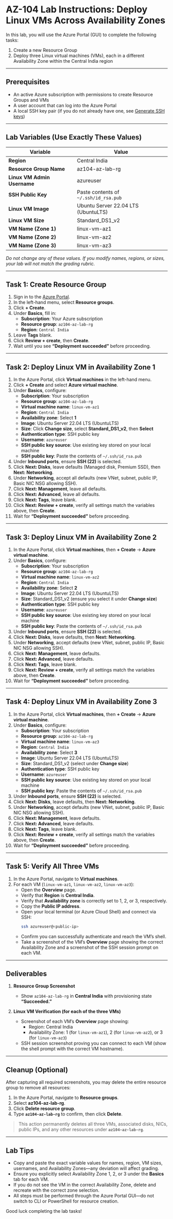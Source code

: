 # AZ-104 Lab Instructions: Deploy Linux VMs Across Availability Zones 

In this lab, you will use the Azure Portal (GUI) to complete the following tasks:

1. Create a new Resource Group  
2. Deploy three Linux virtual machines (VMs), each in a different Availability Zone within the Central India region  

---

## Prerequisites

- An active Azure subscription with permissions to create Resource Groups and VMs  
- A user account that can log into the Azure Portal  
- A local SSH key pair (if you do not already have one, see [Generate SSH keys](https://docs.microsoft.com/azure/virtual-machines/linux/mac-create-ssh-keys))  

---

## Lab Variables (Use Exactly These Values)

| Variable                    | Value                                      |
|-----------------------------|--------------------------------------------|
| **Region**                  | Central India                              |
| **Resource Group Name**     | az104-az-lab-rg                            |
| **Linux VM Admin Username** | azureuser                                  |
| **SSH Public Key**          | Paste contents of `~/.ssh/id_rsa.pub`      |
| **Linux VM Image**          | Ubuntu Server 22.04 LTS (UbuntuLTS)        |
| **Linux VM Size**           | Standard_DS1_v2                            |
| **VM Name (Zone 1)**        | linux-vm-az1                               |
| **VM Name (Zone 2)**        | linux-vm-az2                               |
| **VM Name (Zone 3)**        | linux-vm-az3                               |

_Do not change any of these values. If you modify names, regions, or sizes, your lab will not match the grading rubric._

---

## Task 1: Create Resource Group

1. Sign in to the [Azure Portal](https://portal.azure.com).  
2. In the left-hand menu, select **Resource groups**.  
3. Click **+ Create**.  
4. Under **Basics**, fill in:  
   - **Subscription**: Your Azure subscription  
   - **Resource group**: `az104-az-lab-rg`  
   - **Region**: `Central India`  
5. Leave **Tags** blank.  
6. Click **Review + create**, then **Create**.  
7. Wait until you see **“Deployment succeeded”** before proceeding.

---

## Task 2: Deploy Linux VM in Availability Zone 1

1. In the Azure Portal, click **Virtual machines** in the left-hand menu.  
2. Click **+ Create** and select **Azure virtual machine**.  
3. Under **Basics**, configure:  
   - **Subscription**: Your subscription  
   - **Resource group**: `az104-az-lab-rg`  
   - **Virtual machine name**: `linux-vm-az1`  
   - **Region**: `Central India`  
   - **Availability zone**: Select **1**  
   - **Image**: Ubuntu Server 22.04 LTS (UbuntuLTS)  
   - **Size**: Click **Change size**, select **Standard_DS1_v2**, then **Select**  
   - **Authentication type**: SSH public key  
   - **Username**: `azureuser`  
   - **SSH public key source**: Use existing key stored on your local machine  
   - **SSH public key**: Paste the contents of `~/.ssh/id_rsa.pub`  
4. Under **Inbound ports**, ensure **SSH (22)** is selected.  
5. Click **Next: Disks**, leave defaults (Managed disk, Premium SSD), then **Next: Networking**.  
6. Under **Networking**, accept all defaults (new VNet, subnet, public IP, Basic NIC NSG allowing SSH).  
7. Click **Next: Management**, leave all defaults.  
8. Click **Next: Advanced**, leave all defaults.  
9. Click **Next: Tags**, leave blank.  
10. Click **Next: Review + create**, verify all settings match the variables above, then **Create**.  
11. Wait for **“Deployment succeeded”** before proceeding.

---

## Task 3: Deploy Linux VM in Availability Zone 2

1. In the Azure Portal, click **Virtual machines**, then **+ Create** → **Azure virtual machine**.  
2. Under **Basics**, configure:  
   - **Subscription**: Your subscription  
   - **Resource group**: `az104-az-lab-rg`  
   - **Virtual machine name**: `linux-vm-az2`  
   - **Region**: `Central India`  
   - **Availability zone**: Select **2**  
   - **Image**: Ubuntu Server 22.04 LTS (UbuntuLTS)  
   - **Size**: Standard_DS1_v2 (ensure you select it under **Change size**)  
   - **Authentication type**: SSH public key  
   - **Username**: `azureuser`  
   - **SSH public key source**: Use existing key stored on your local machine  
   - **SSH public key**: Paste the contents of `~/.ssh/id_rsa.pub`  
3. Under **Inbound ports**, ensure **SSH (22)** is selected.  
4. Click **Next: Disks**, leave defaults, then **Next: Networking**.  
5. Under **Networking**, accept defaults (new VNet, subnet, public IP, Basic NIC NSG allowing SSH).  
6. Click **Next: Management**, leave defaults.  
7. Click **Next: Advanced**, leave defaults.  
8. Click **Next: Tags**, leave blank.  
9. Click **Next: Review + create**, verify all settings match the variables above, then **Create**.  
10. Wait for **“Deployment succeeded”** before proceeding.

---

## Task 4: Deploy Linux VM in Availability Zone 3

1. In the Azure Portal, click **Virtual machines**, then **+ Create** → **Azure virtual machine**.  
2. Under **Basics**, configure:  
   - **Subscription**: Your subscription  
   - **Resource group**: `az104-az-lab-rg`  
   - **Virtual machine name**: `linux-vm-az3`  
   - **Region**: `Central India`  
   - **Availability zone**: Select **3**  
   - **Image**: Ubuntu Server 22.04 LTS (UbuntuLTS)  
   - **Size**: Standard_DS1_v2 (select under **Change size**)  
   - **Authentication type**: SSH public key  
   - **Username**: `azureuser`  
   - **SSH public key source**: Use existing key stored on your local machine  
   - **SSH public key**: Paste the contents of `~/.ssh/id_rsa.pub`  
3. Under **Inbound ports**, ensure **SSH (22)** is selected.  
4. Click **Next: Disks**, leave defaults, then **Next: Networking**.  
5. Under **Networking**, accept defaults (new VNet, subnet, public IP, Basic NIC NSG allowing SSH).  
6. Click **Next: Management**, leave defaults.  
7. Click **Next: Advanced**, leave defaults.  
8. Click **Next: Tags**, leave blank.  
9. Click **Next: Review + create**, verify all settings match the variables above, then **Create**.  
10. Wait for **“Deployment succeeded”** before proceeding.

---

## Task 5: Verify All Three VMs

1. In the Azure Portal, navigate to **Virtual machines**.  
2. For each VM (`linux-vm-az1`, `linux-vm-az2`, `linux-vm-az3`):  
   - Open the **Overview** page.  
   - Verify that **Region** is **Central India**.  
   - Verify that **Availability zone** is correctly set to 1, 2, or 3, respectively.  
   - Copy the **Public IP address**.  
   - Open your local terminal (or Azure Cloud Shell) and connect via SSH:  
     ```bash
     ssh azureuser@<public-ip>
     ```  
   - Confirm you can successfully authenticate and reach the VM’s shell.  
   - Take a screenshot of the VM’s **Overview** page showing the correct Availability Zone and a screenshot of the SSH session prompt on each VM.  

---

## Deliverables

1. **Resource Group Screenshot**  
   - Show `az104-az-lab-rg` in **Central India** with provisioning state **“Succeeded.”**  

2. **Linux VM Verification (for each of the three VMs)**  
   - Screenshot of each VM’s **Overview** page showing:  
     - Region: Central India  
     - Availability Zone: 1 (for `linux-vm-az1`), 2 (for `linux-vm-az2`), or 3 (for `linux-vm-az3`)  
   - SSH session screenshot proving you can connect to each VM (show the shell prompt with the correct VM hostname).  

---

## Cleanup (Optional)

After capturing all required screenshots, you may delete the entire resource group to remove all resources:

1. In the Azure Portal, navigate to **Resource groups**.  
2. Select **az104-az-lab-rg**.  
3. Click **Delete resource group**.  
4. Type **`az104-az-lab-rg`** to confirm, then click **Delete**.  

> This action permanently deletes all three VMs, associated disks, NICs, public IPs, and any other resources under **`az104-az-lab-rg`**.

---

## Lab Tips

- Copy and paste the exact variable values for names, region, VM sizes, usernames, and Availability Zones—any deviation will affect grading.  
- Ensure you explicitly select Availability Zone 1, 2, or 3 under the **Basics** tab for each VM.  
- If you do not see the VM in the correct Availability Zone, delete and recreate with the correct zone selection.  
- All steps must be performed through the Azure Portal GUI—do not switch to CLI or PowerShell for resource creation.  

Good luck completing the lab tasks!  
